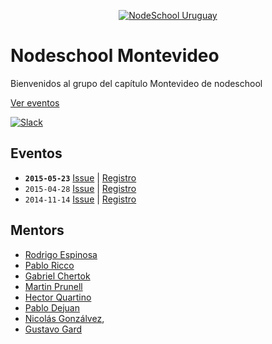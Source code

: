 <p align="center">
  <a href="http://nodeschool.io/montevideo">
      <img src="https://pbs.twimg.com/profile_images/582899210011410432/lUHjfZQl.png" alt="NodeSchool Uruguay"/>
  </a>
</p>

# Nodeschool Montevideo

Bienvenidos al grupo del capítulo Montevideo de nodeschool

[Ver eventos](https://github.com/nodeschool/montevideo/issues)

[![Slack](http://nodeschooluy.herokuapp.com/badge.svg)](https://nodeschooluy.herokuapp.com/)

## Eventos

* **`2015-05-23`** [Issue](https://github.com/nodeschool/montevideo/issues/7) | [Registro](https://ti.to/sophilabs/nodeschool-23th-may-2015)
* `2015-04-28` [Issue](https://github.com/nodeschool/montevideo/issues/6) | [Registro](https://ti.to/sophilabs/nodeschool-28th-apr-2015)
* `2014-11-14` [Issue](https://github.com/nodeschool/montevideo/issues/1) | [Registro](http://tech.meetup.uy/)


## Mentors

* [Rodrigo Espinosa](https://twitter.com/espinosacurbelo)
* [Pablo Ricco](https://twitter.com/pricco)
* [Gabriel Chertok](https://twitter.com/iamcherta)
* [Martin Prunell](https://twitter.com/MartinPrunell)
* [Hector Quartino](https://twitter.com/cphoton)
* [Pablo Dejuan](https://twitter.com/pdejuan)
* [Nicolás Gonzálvez](https://twitter.com/NicoDev_23),
* [Gustavo Gard](https://twitter.com/gusgard_)
